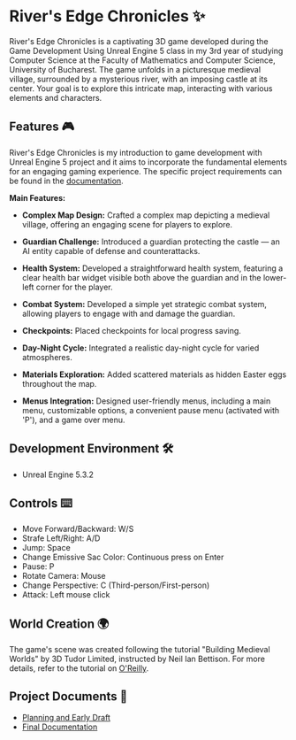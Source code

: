 # River's Edge Chronicles ✨
River's Edge Chronicles is a captivating 3D game developed during the Game Development Using Unreal Engine 5 class in my 3rd year of studying Computer Science at the Faculty of Mathematics and Computer Science, University of Bucharest. The game unfolds in a picturesque medieval village, surrounded by a mysterious river, with an imposing castle at its center. Your goal is to explore this intricate map, interacting with various elements and characters.

## Features 🎮

River's Edge Chronicles is my introduction to game development with Unreal Engine 5 project and it aims to incorporate the fundamental elements for an engaging gaming experience. The specific project requirements can be found in the [documentation](https://github.com/MirunaGeorgescu/rivers-edge-chronicles/blob/main/River's-Edge-Chronicles-Documentation.pdf).

**Main Features:**
- **Complex Map Design:** Crafted a complex map depicting a medieval village, offering an engaging scene for players to explore.

- **Guardian Challenge:** Introduced a guardian protecting the castle — an AI entity capable of defense and counterattacks.

- **Health System:** Developed a straightforward health system, featuring a clear health bar widget visible both above the guardian and in the lower-left corner for the player.

- **Combat System:** Developed a simple yet strategic combat system, allowing players to engage with and damage the guardian.

- **Checkpoints:** Placed checkpoints for local progress saving.

- **Day-Night Cycle:** Integrated a realistic day-night cycle for varied atmospheres.

- **Materials Exploration:** Added scattered materials as hidden Easter eggs throughout the map.

- **Menus Integration:** Designed user-friendly menus, including a main menu, customizable options, a convenient pause menu (activated with 'P'), and a game over menu.

## Development Environment 🛠️

- Unreal Engine 5.3.2

## Controls ⌨️

- Move Forward/Backward: W/S
- Strafe Left/Right: A/D
- Jump: Space
- Change Emissive Sac Color: Continuous press on Enter
- Pause: P
- Rotate Camera: Mouse
- Change Perspective: C (Third-person/First-person)
- Attack: Left mouse click

## World Creation 🌍

The game's scene was created following the tutorial "Building Medieval Worlds" by 3D Tudor Limited, instructed by Neil Ian Bettison. For more details, refer to the tutorial on [O'Reilly](https://learning.oreilly.com/course/building-medieval-worlds/9781805124221/).

## Project Documents 📄

- [Planning and Early Draft](https://github.com/MirunaGeorgescu/rivers-edge-chronicles/blob/main/River's-Edge-Chronicles-First-Draft.pdf)
- [Final Documentation](https://github.com/MirunaGeorgescu/rivers-edge-chronicles/blob/main/River's-Edge-Chronicles-Documentation.pdf)